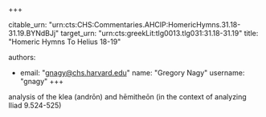 +++


citable_urn: "urn:cts:CHS:Commentaries.AHCIP:HomericHymns.31.18-31.19.BYNdBJj"
target_urn: "urn:cts:greekLit:tlg0013.tlg031:31.18-31.19"
title: "Homeric Hymns To Helius 18-19"

authors:
- email: "gnagy@chs.harvard.edu"
  name: "Gregory Nagy"
  username: "gnagy"
+++

<p>analysis of the klea (andrōn) and hēmitheōn (in the context of analyzing Iliad 9.524-525)</p>